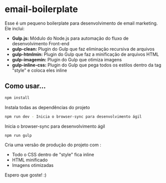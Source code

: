 # email-boilerplate

Esse é um pequeno boilerplate para desenvolvimento de email marketing. Ele inclui:

* **Gulp.js:** Módulo do Node.js para automação do fluxo de desenvolvimento Front-end
* **gulp-clean:** Plugin do Gulp que faz eliminação recursiva de arquivos
* **gulp-htmlmin:** Plugin do Gulp que faz a minificação de arquivos HTML
* **gulp-imagemin:** Plugin do Gulp que otimiza imagens
* **gulp-inline-css:** Plugin do Gulp que pega todos os estilos dentro da tag "style" e coloca eles inline

## Como usar...

```bash
npm install
```
Instala todas as dependências do projeto

```bash
npm run dev - Inicia o browser-sync para desenvolvimento ágil
```
Inicia o browser-sync para desenvolvimento ágil

```bash
npm run gulp 
```
Cria uma versão de produção do projeto com :

* Todo o CSS dentro de "style" fica inline
* HTML minificado
* Imagens otimizadas

Espero que goste! :)